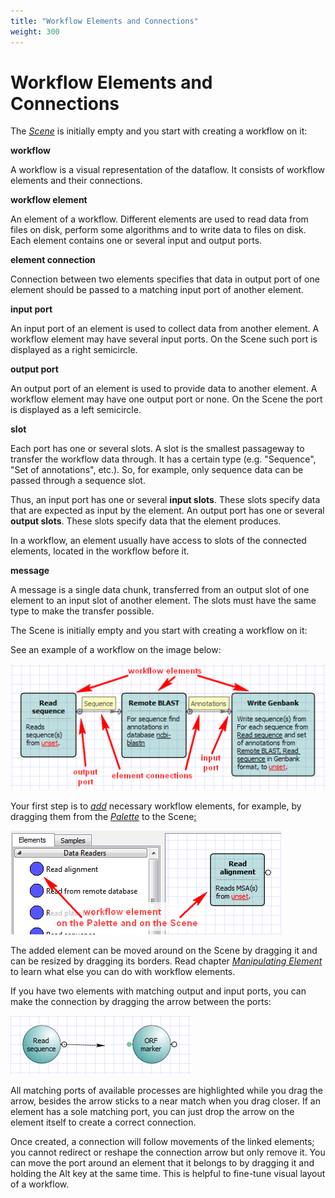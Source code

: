 ```yaml
---
title: "Workflow Elements and Connections"
weight: 300
---
```



# Workflow Elements and Connections

The [_Scene_](workflow-designer-window-components) is initially empty and you start with creating a workflow on it:

**workflow**

 A workflow is a visual representation of the dataflow. It consists of workflow elements and their connections.

**workflow element**

An element of a workflow. Different elements are used to read data from files on disk, perform some algorithms and to write data to files on disk. Each element contains one or several input and output ports.

**element connection**

Connection between two elements specifies that data in output port of one element should be passed to a matching input port of another element.

**input port**

An input port of an element is used to collect data from another element. A workflow element may have several input ports. On the Scene such port is displayed as a right semicircle.

**output port**

An output port of an element is used to provide data to another element. A workflow element may have one output port or none. On the Scene the port is displayed as a left semicircle.

**slot**

Each port has one or several slots. A slot is the smallest passageway to transfer the workflow data through. It has a certain type (e.g. "Sequence", "Set of annotations", etc.). So, for example, only sequence data can be passed through a sequence slot.

Thus, an input port has one or several **input slots**. These slots specify data that are expected as input by the element. An output port has one or several **output slots**. These slots specify data that the element produces.

In a workflow, an element usually have access to slots of the connected elements, located in the workflow before it.

**message**

A message is a single data chunk, transferred from an output slot of one element to an input slot of another element. The slots must have the same type to make the transfer possible.

The Scene is initially empty and you start with creating a workflow on it:

See an example of a workflow on the image below:

![](/images/1474798/2359298.png)

Your first step is to [_add_](../manipulating-element/adding-element) necessary workflow elements, for example, by dragging them from the [_Palette_](workflow-designer-window-components) to the Scene[:](http://ugene.unipro.ru/documentation/wd_manual/introduction/wd_window_components.html#term-scene)

![](/images/1474798/2359300.png)

The added element can be moved around on the Scene by dragging it and can be resized by dragging its borders. Read chapter [_Manipulating Element_](manipulating-element.md) to learn what else you can do with workflow elements.

If you have two elements with matching output and input ports, you can make the connection by dragging the arrow between the ports:

![](/images/1474798/2359301.png)

All matching ports of available processes are highlighted while you drag the arrow, besides the arrow sticks to a near match when you drag closer. If an element has a sole matching port, you can just drop the arrow on the element itself to create a correct connection.

Once created, a connection will follow movements of the linked elements; you cannot redirect or reshape the connection arrow but only remove it. You can move the port around an element that it belongs to by dragging it and holding the Alt key at the same time. This is helpful to fine-tune visual layout of a workflow.
